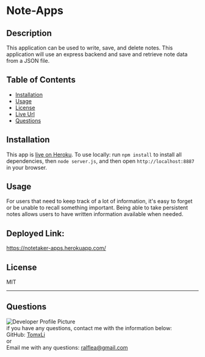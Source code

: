# Note-Apps

## Description 
  This application can be used to write, save, and delete notes. This application will use an express backend and save and retrieve note data from a JSON file.
  ## Table of Contents
  * [Installation](#installation)
  * [Usage](#usage)
  * [License](#license)
  * [Live Url](#URL)
  * [Questions](#Questions)
  ## Installation
  This app is [live on Heroku](https://notetaker-apps.herokuapp.com/). 
  To use locally: run `npm install` to install all dependencies, then `node server.js`, and then open `http://localhost:8887` in your browser.
  
  ## Usage 
  For users that need to keep track of a lot of information, it's easy to forget or be unable to recall something important. Being able to take persistent notes allows users to have written information available when needed.
  
  ## Deployed Link:
  https://notetaker-apps.herokuapp.com/

  ## License
  MIT
  
  ---
  
  ## Questions
  ![Developer Profile Picture](https://avatars3.githubusercontent.com/u/71794384?v=4)
  <br />
  if you have any questions, contact me with the information below:
  <br />
  GitHub: [TomxLi](https://github.com/TomxLi)<br />
  or<br />
  Email me with any questions: ralflea@gmail.com<br /><br />
  
